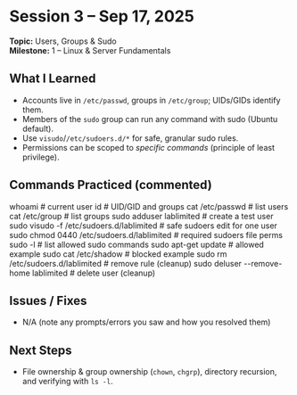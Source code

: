 # Session 3 – Sep 17, 2025
**Topic:** Users, Groups & Sudo  
**Milestone:** 1 – Linux & Server Fundamentals

## What I Learned
- Accounts live in `/etc/passwd`, groups in `/etc/group`; UIDs/GIDs identify them.
- Members of the `sudo` group can run any command with sudo (Ubuntu default).
- Use `visudo`/`/etc/sudoers.d/*` for safe, granular sudo rules.
- Permissions can be scoped to *specific commands* (principle of least privilege).

## Commands Practiced (commented)
whoami                      # current user
id                          # UID/GID and groups
cat /etc/passwd             # list users
cat /etc/group              # list groups
sudo adduser lablimited     # create a test user
sudo visudo -f /etc/sudoers.d/lablimited   # safe sudoers edit for one user
sudo chmod 0440 /etc/sudoers.d/lablimited  # required sudoers file perms
sudo -l                     # list allowed sudo commands
sudo apt-get update         # allowed example
sudo cat /etc/shadow        # blocked example
sudo rm /etc/sudoers.d/lablimited          # remove rule (cleanup)
sudo deluser --remove-home lablimited      # delete user (cleanup)

## Issues / Fixes
- N/A (note any prompts/errors you saw and how you resolved them)

## Next Steps
- File ownership & group ownership (`chown`, `chgrp`), directory recursion, and verifying with `ls -l`.

